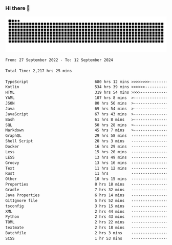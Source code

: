 ### Hi there 👋

<picture>
  <source media="(prefers-color-scheme: dark)" srcset="https://raw.githubusercontent.com/heyline/heyline/output/github-contribution-grid-snake-dark.svg">
  <source media="(prefers-color-scheme: light)" srcset="https://raw.githubusercontent.com/heyline/heyline/output/github-contribution-grid-snake.svg">
  <img alt="github contribution grid snake animation" src="https://raw.githubusercontent.com/heyline/heyline/output/github-contribution-grid-snake.svg">
</picture>

<!--START_SECTION:waka-->

```txt
From: 27 September 2022 - To: 12 September 2024

Total Time: 2,217 hrs 25 mins

TypeScript                             680 hrs 12 mins >>>>>>>>-----------------   30.68 %
Kotlin                                 534 hrs 39 mins >>>>>>-------------------   24.11 %
HTML                                   319 hrs 54 mins >>>>---------------------   14.43 %
YAML                                   107 hrs 8 mins  >------------------------   04.83 %
JSON                                   80 hrs 56 mins  >------------------------   03.65 %
Java                                   69 hrs 54 mins  >------------------------   03.15 %
JavaScript                             67 hrs 43 mins  >------------------------   03.05 %
Bash                                   61 hrs 8 mins   >------------------------   02.76 %
SQL                                    50 hrs 28 mins  >------------------------   02.28 %
Markdown                               45 hrs 7 mins   >------------------------   02.03 %
GraphQL                                29 hrs 58 mins  -------------------------   01.35 %
Shell Script                           20 hrs 3 mins   -------------------------   00.90 %
Docker                                 16 hrs 29 mins  -------------------------   00.74 %
Less                                   15 hrs 20 mins  -------------------------   00.69 %
LESS                                   13 hrs 49 mins  -------------------------   00.62 %
Groovy                                 13 hrs 16 mins  -------------------------   00.60 %
Text                                   11 hrs 12 mins  -------------------------   00.51 %
Rust                                   11 hrs          -------------------------   00.50 %
Other                                  10 hrs 15 mins  -------------------------   00.46 %
Properties                             8 hrs 18 mins   -------------------------   00.37 %
Gradle                                 7 hrs 32 mins   -------------------------   00.34 %
Java Properties                        6 hrs 14 mins   -------------------------   00.28 %
GitIgnore file                         5 hrs 52 mins   -------------------------   00.26 %
tsconfig                               3 hrs 15 mins   -------------------------   00.15 %
XML                                    2 hrs 44 mins   -------------------------   00.12 %
Python                                 2 hrs 43 mins   -------------------------   00.12 %
TOML                                   2 hrs 22 mins   -------------------------   00.11 %
textmate                               2 hrs 18 mins   -------------------------   00.10 %
Batchfile                              2 hrs 3 mins    -------------------------   00.09 %
SCSS                                   1 hr 53 mins    -------------------------   00.09 %
```

<!--END_SECTION:waka-->

